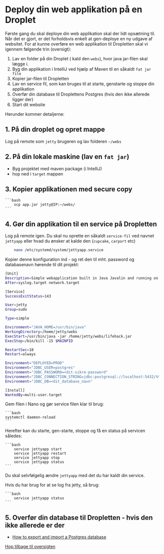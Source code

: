 # Deploy din web applikation på en Droplet

Første gang du skal deploye din web applikation skal der lidt opsætning til. Når det er gjort, er det forholdsvis enkelt at gen-deploye en ny udgave af websitet. For at kunne overføre en web applikation til Dropletten skal vi igennem følgende trin (oversigt):

1. Lav en folder på din Droplet ( kald den `webs`), hvor java jar-filen skal lægge i.
2. Byg din applikation i IntelliJ ved hjælp af Maven til en såkaldt `fat jar file`
3. Kopier jar-filen til Dropletten
4. Lav en service fil, som kan bruges til at starte, genstarte og stoppe din applikation
5. Overfør din database til Droplettens Postgres (hvis den ikke allerede ligger der)
6. Start dit website

Herunder kommer detaljerne:

## 1. På din droplet og opret mappe

Log på remote som `jetty` brugeren og lav folderen `~/webs`

## 2. På din lokale maskine (lav en `fat jar`)

- Byg projektet med maven package (i IntelliJ)
- hop ned i `target` mappen

## 3. Kopier applikationen med secure copy

    ```bash
        scp app.jar jetty@IP:~/webs/
    ```

## 4. Gør din applikation til en service på Dropletten

Log på remote igen. Du skal nu oprette en såkaldt `service-fil` ved navnet `jettyapp` eller hvad du ønsker at kalde den (`cupcake`, `carport` etc)

```bash
    nano /etc/systemd/system/jettyapp.service
```

Kopier denne konfiguration ind - og ret den til mht. password og databasenavn hørende til dit projekt:

```bash
[Unit]
Description=Simple webapplication built in Java Javalin and running on Jetty
After=syslog.target network.target

[Service]
SuccessExitStatus=143

User=jetty
Group=sudo

Type=simple

Environment="JAVA_HOME=/usr/bin/java"
WorkingDirectory=/home/jetty/webs
ExecStart=/usr/bin/java -jar /home/jetty/webs/lifehack.jar
ExecStop=/bin/kill -15 $MAINPID

RestartSec=10
Restart=always

Environment="DEPLOYED=PROD"
Environment="JDBC_USER=postgres"
Environment="JDBC_PASSWORD=<dit-sikre-password"
Environment="JDBC_CONNECTION_STRING=jdbc:postgresql://localhost:5432/%%s?currentSchema=public"
Environment="JDBC_DB=<dit_database_navn"

[Install]
WantedBy=multi-user.target
```

Gem filen i Nano og gør service filen klar til brug:

    ```bash
    systemctl daemon-reload
    ```

Herefter kan du starte, gen-starte, stoppe og få en status på servicen således:

    ```bash
        service jettyapp start
        service jettyapp restart
        service jettyapp stop
        service jettyapp status
    ```

Du skal selvfølgelig ændre `jettyapp` med det du har kaldt din service.

Hvis du har brug for at se log fra jetty, så brug:

    ```bash
        service jettyapp status
    ```

## 5. Overfør din database til Dropletten - hvis den ikke allerede er der

- [How to export and import a Postgres database](../webstack/backend/javalin/javalin_how_to.md#4-how-to-export-and-import-a-database)

[Hop tilbage til oversigten](./README.md)